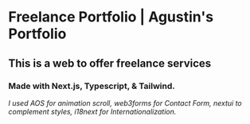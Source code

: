 # Freelance Portfolio | Agustin's Portfolio
## This is a web to offer freelance services

### Made with Next.js, Typescript, & Tailwind.
*I used AOS for animation scroll, web3forms for Contact Form, nextui to complement styles, i18next for Internationalization.*

